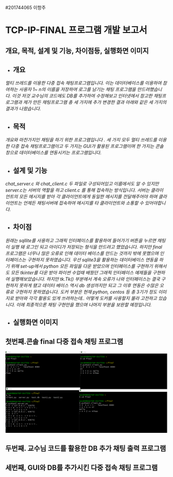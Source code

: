 #201744065 이항주
# TCP-IP-FINAL 프로그램 개발 보고서
## 개요, 목적, 설계 및 기능, 차이점등, 실행화면 이미지
- ## 개요
*멀티 쓰레드를 이용한 다중 접속 채팅프로그램입니다. 이는 데이터베이스를 이용하여 참여하는 사용자 1~ n의 이름을 저장하여 로그를 남기는 채팅 프로그램을 만드려했습니다. 이것 저것 교수님의 코드에도 DB를 추가하여 수정해보고 인터넷에서 참고한 채팅프로그램과 제가 만든 채팅프로그램 총 세 가지에 추가 변경한 결과 아래와 같은 세 가지의 결과가 나왔습니다.*
- ## 목적
*개요와 마찬가지인 채팅을 하기 위한 프로그램입니다 . 세 가지 모두 멀티 쓰레드를 이용한 다중 접속 채팅프로그램이고 두 가지는 GUI가 활용된 프로그램이며 한 가지는 콘솔창으로 데이터베이스를 연동시키는 프로그램입니다.*
- ## 설계 및 기능
*chat_server.c 와 chat_client.c 두 파일로 구성되어있고 이름에서도 알 수 있지만 
server.c는 서버의 역할을 하고 client.c 를 통해 접속하는 방식입니다. 서버는 클라이언트의 모든 메시지를 받아 각 클라이언트에게 동일한 메시지를 전달해주어야 하며 클라이언트는 언제든 채팅서버에 접속하여 메시지를 타 클라이언트와 소통할 수 있어야합니다.*
- ## 차이점
*원래는 sqllite를 사용하고 그래픽 인터페이스를 활용하여 들어가기 버튼을 누르면 채팅이 실행 돼 로그인 되고 아이디가 저장되는 형식을 만드려고 했었습니다. 하지만 final 프로그램은 너무나 많은 오류로 인해 데이터 베이스를 만드는 것까지 밖에 못했으며 인터페이스는 구현하지 못하였습니다.
우선 sqlite3을 활용하는 데이터베이스 연동을 하기 위해 set-up에서 python 모든 파일을 다운 받았으며 인터페이스를 구현하기 위해서도 모든  tkinter를 다운 받아 파이썬 수업때 배웠던 그래픽 인터페이스 예제들을 구현하여 실행해보았습니다. 하지만 tk.Tk() 부분에서 계속 오류가 나와 인터페이스는 결국 구현하지 못하게 됐고 데이터 베이스 역시 db 생성까지만 되고 그 이후 연동은 수많은 오류로 구현하지 못하였습니다. 도커 부분은 현재 python, centos 등 총 3기가 정도 이미지로 받아와 각각 활용도 있게 쓰려하는데.. 어떻게 도커를 사용할지 몰라 고전하고 있습니다. 이에 최종적으론 채팅 구현만을 했으며 나머지 부분을 보완할 예정입니다.*
- ## 실행화면 이미지
## 첫번째.콘솔 final 다중 접속 채팅 프로그램
<img width="" height="" src="./실행화면.png"></img>

## 두번째. 교수님 코드를 활용한 DB 추가 채팅 출력 프로그램


## 세번째, GUI와 DB를 추가시킨 다중 접속 채팅 프로그램
